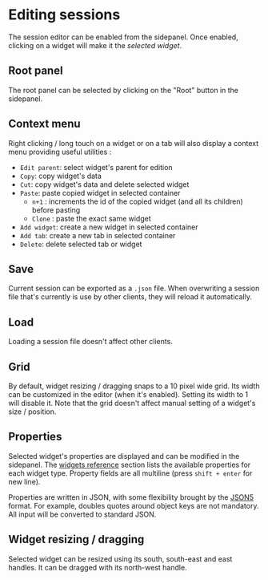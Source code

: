 # Editing sessions

The session editor can be enabled from the sidepanel. Once enabled, clicking on a widget will make it the *selected widget*.

## Root panel

The root panel can be selected by clicking on the "Root" button in the sidepanel.

## Context menu

Right clicking / long touch on a widget or on a tab will also display a context menu providing useful utilities :

- `Edit parent`: select widget's parent for edition
- `Copy`: copy widget's data
- `Cut`: copy widget's data and delete selected widget
- `Paste`: paste copied widget in selected container
  - `n+1` : increments the id of the copied widget (and all its children) before pasting
  - `Clone` : paste the exact same widget
- `Add widget`: create a new widget in selected container
- `Add tab`: create a new tab in selected container
- `Delete`: delete selected tab or widget

## Save

Current session can be exported as a `.json` file. When overwriting a session file that's currently is use by other clients, they will reload it automatically.

## Load

Loading a session file doesn't affect other clients.

## Grid

By default, widget resizing / dragging snaps to a 10 pixel wide grid. Its width can be customized in the editor (when it's enabled). Setting its width to 1 will disable it. Note that the grid doesn't affect manual setting of a widget's size / position.

## Properties

Selected widget's properties are displayed and can be modified in the sidepanel. The [widgets reference](widgets/widgets) section lists the available properties for each widget type. Property fields are all multiline (press `shift + enter` for new line).

Properties are written in JSON, with some flexibility brought by the [JSON5](https://github.com/json5/json5) format. For example, doubles quotes around object keys are not mandatory. All input will be converted to standard JSON.


## Widget resizing / dragging

Selected widget can be resized using its south, south-east and east handles. It can be dragged with its north-west handle.
